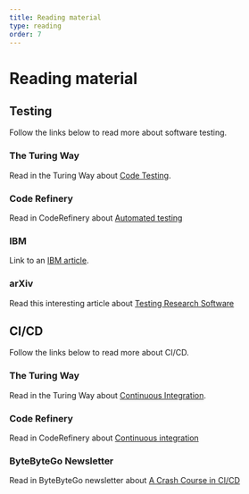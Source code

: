 ```yaml
---
title: Reading material
type: reading
order: 7
---
```


# Reading material

## Testing
Follow the links below to read more about software testing.

### The Turing Way
Read in the Turing Way about [Code Testing](https://the-turing-way.netlify.app/reproducible-research/testing).

### Code Refinery
Read in CodeRefinery about [Automated testing](https://coderefinery.github.io/testing/motivation/)

### IBM
Link to an [IBM article](https://www.ibm.com/topics/software-testing).

### arXiv
Read this interesting article about [Testing Research Software](https://arxiv.org/abs/2205.15982)

## CI/CD
Follow the links below to read more about CI/CD.

### The Turing Way
Read in the Turing Way about [Continuous Integration](https://the-turing-way.netlify.app/reproducible-research/ci).

### Code Refinery
Read in CodeRefinery about [Continuous integration](https://coderefinery.github.io/testing/continuous-integration/)

### ByteByteGo Newsletter
Read in ByteByteGo newsletter about [A Crash Course in CI/CD](https://blog.bytebytego.com/p/a-crash-course-in-cicd)